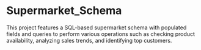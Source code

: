# Supermarket_Schema
This project features a SQL-based supermarket schema with populated fields and queries to perform various operations such as checking product availability, analyzing sales trends, and identifying top customers.
